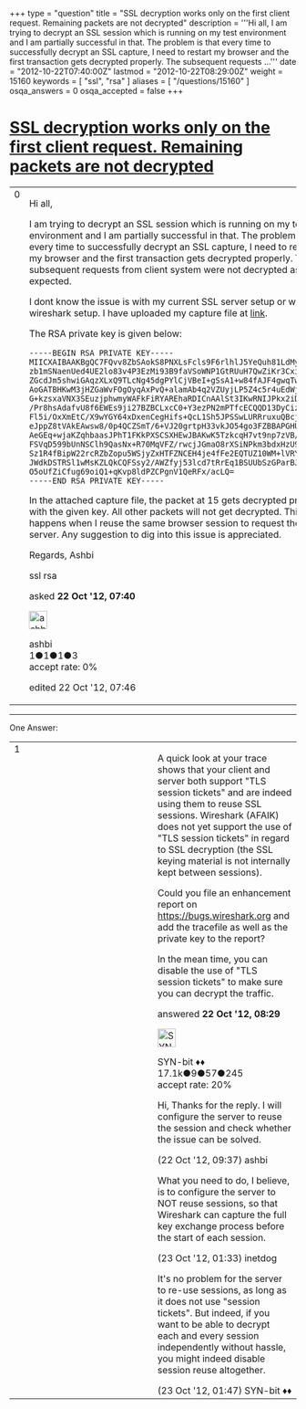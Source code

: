 +++
type = "question"
title = "SSL decryption works only on the first client request. Remaining packets are not decrypted"
description = '''Hi all, I am trying to decrypt an SSL session which is running on my test environment and I am partially successful in that. The problem is that every time to successfully decrypt an SSL capture, I need to restart my browser and the first transaction gets decrypted properly. The subsequent requests ...'''
date = "2012-10-22T07:40:00Z"
lastmod = "2012-10-22T08:29:00Z"
weight = 15160
keywords = [ "ssl", "rsa" ]
aliases = [ "/questions/15160" ]
osqa_answers = 0
osqa_accepted = false
+++

<div class="headNormal">

# [SSL decryption works only on the first client request. Remaining packets are not decrypted](/questions/15160/ssl-decryption-works-only-on-the-first-client-request-remaining-packets-are-not-decrypted)

</div>

<div id="main-body">

<div id="askform">

<table id="question-table" style="width:100%;"><colgroup><col style="width: 50%" /><col style="width: 50%" /></colgroup><tbody><tr class="odd"><td style="width: 30px; vertical-align: top"><div class="vote-buttons"><div id="post-15160-score" class="post-score" title="current number of votes">0</div><div id="favorite-count" class="favorite-count"></div></div></td><td><div id="item-right"><div class="question-body"><p>Hi all,</p><p>I am trying to decrypt an SSL session which is running on my test environment and I am partially successful in that. The problem is that every time to successfully decrypt an SSL capture, I need to restart my browser and the first transaction gets decrypted properly. The subsequent requests from client system were not decrypted as expected.</p><p>I dont know the issue is with my current SSL server setup or with the wireshark setup. I have uploaded my capture file at <a href="http://www.cloudshark.org/captures/a9718e5fdb28">link</a>.</p><p>The RSA private key is given below:</p><pre><code>-----BEGIN RSA PRIVATE KEY-----
MIICXAIBAAKBgQC7FQvv8ZbSAokS8PNXLsFcls9F6rlhlJ5YeQuh81LdMyx/9ui5
zb1mSNaenUed4UE2lo83v4P3EzMi93B9faVSoWNP1GtRUuH7QwZiKr3Cxihnuvcg
ZGcdJm5shwiGAqzXLxQ9TLcNg45dgPYlCjVBeI+gSsA1+w84fAJF4gwqTwIDAQAB
AoGATBHKwM3jHZGaWvFOgOyqAxPvQ+alamAb4q2VZUyjLP5Z4c5r4uEdWjHT0rrx
G+kzsxaVNX3SEuzjphwmyWAFkFiRYAREhaRDICnAAlSt3IKwRNIJPkx2iDTZeA6H
/Pr8hsAdafvU8f6EWEs9ji27BZBCLxcC0+Y3ezPN2mPTfcECQQD13DyCizH8SMv4
Fl5i/OxXmEtC/X9wYGY64xDxenCegHifs+QcL1Sh5JPSSwLURRruxuQBcj1fxyNg
eJppZ8tVAkEAwsw8/0p4QCZSmT/6+VJ20grtpH33vkJO54go3FZBBAPGHUkKog2z
AeGEq+wjaKZqhbaasJPhT1FKkPXSCSXHEwJBAKwK5TzkcqH7vt9np7zVB/1z0Jac
FSVqD599bUnNSClh9QasNx+R70MqVFZ/rwcjJGmaO8rXSiNPkm3bdxHzU9ECQDrj
Sz1R4fBipW22rcRZbZopu5WSjyZxHTFZNCEH4je4fFe2EQTUZ10WM+lVRY8JYAJ0
JWdkDSTRSl1wMsKZLQkCQFSsy2/AWZfyj53lcd7tRrEq1BSUUbSzGParBJ2x1ZOR
O5oUfZiCfug69oiQ1+qKvp8ldPZCPgnV1QeRFx/acLQ=
-----END RSA PRIVATE KEY-----</code></pre><p>In the attached capture file, the packet at 15 gets decrypted properly with the given key. All other packets will not get decrypted. This happens when I reuse the same browser session to request the server. Any suggestion to dig into this issue is appreciated.</p><p>Regards, Ashbi</p></div><div id="question-tags" class="tags-container tags">ssl rsa</div><div id="question-controls" class="post-controls"></div><div class="post-update-info-container"><div class="post-update-info post-update-info-user"><p>asked <strong>22 Oct '12, 07:40</strong></p><img src="https://secure.gravatar.com/avatar/0584b6c981d900eb4897be3243f08745?s=32&amp;d=identicon&amp;r=g" class="gravatar" width="32" height="32" alt="ashbi&#39;s gravatar image" /><p>ashbi<br />
<span class="score" title="1 reputation points">1</span><span title="1 badges"><span class="badge1">●</span><span class="badgecount">1</span></span><span title="1 badges"><span class="silver">●</span><span class="badgecount">1</span></span><span title="3 badges"><span class="bronze">●</span><span class="badgecount">3</span></span><br />
<span class="accept_rate" title="Rate of the user&#39;s accepted answers">accept rate:</span> <span title="ashbi has no accepted answers">0%</span></p></div><div class="post-update-info post-update-info-edited"><p>edited 22 Oct '12, 07:46</p></div></div><div id="comments-container-15160" class="comments-container"></div><div id="comment-tools-15160" class="comment-tools"></div><div class="clear"></div><div id="comment-15160-form-container" class="comment-form-container"></div><div class="clear"></div></div></td></tr></tbody></table>

------------------------------------------------------------------------

<div class="tabBar">

<span id="sort-top"></span>

<div class="headQuestions">

One Answer:

</div>

</div>

<span id="15166"></span>

<div id="answer-container-15166" class="answer">

<table style="width:100%;"><colgroup><col style="width: 50%" /><col style="width: 50%" /></colgroup><tbody><tr class="odd"><td style="width: 30px; vertical-align: top"><div class="vote-buttons"><div id="post-15166-score" class="post-score" title="current number of votes">1</div></div></td><td><div class="item-right"><div class="answer-body"><p>A quick look at your trace shows that your client and server both support "TLS session tickets" and are indeed using them to reuse SSL sessions. Wireshark (AFAIK) does not yet support the use of "TLS session tickets" in regard to SSL decryption (the SSL keying material is not internally kept between sessions).</p><p>Could you file an enhancement report on <a href="https://bugs.wireshark.org">https://bugs.wireshark.org</a> and add the tracefile as well as the private key to the report?</p><p>In the mean time, you can disable the use of "TLS session tickets" to make sure you can decrypt the traffic.</p></div><div class="answer-controls post-controls"></div><div class="post-update-info-container"><div class="post-update-info post-update-info-user"><p>answered <strong>22 Oct '12, 08:29</strong></p><img src="https://secure.gravatar.com/avatar/7901a94d8fdd1f9f47cda9a32fcfa177?s=32&amp;d=identicon&amp;r=g" class="gravatar" width="32" height="32" alt="SYN-bit&#39;s gravatar image" /><p>SYN-bit ♦♦<br />
<span class="score" title="17094 reputation points"><span>17.1k</span></span><span title="9 badges"><span class="badge1">●</span><span class="badgecount">9</span></span><span title="57 badges"><span class="silver">●</span><span class="badgecount">57</span></span><span title="245 badges"><span class="bronze">●</span><span class="badgecount">245</span></span><br />
<span class="accept_rate" title="Rate of the user&#39;s accepted answers">accept rate:</span> <span title="SYN-bit has 174 accepted answers">20%</span></p></div></div><div id="comments-container-15166" class="comments-container"><span id="15170"></span><div id="comment-15170" class="comment"><div id="post-15170-score" class="comment-score"></div><div class="comment-text"><p>Hi, Thanks for the reply. I will configure the server to reuse the session and check whether the issue can be solved.</p></div><div id="comment-15170-info" class="comment-info"><span class="comment-age">(22 Oct '12, 09:37)</span> ashbi</div></div><span id="15179"></span><div id="comment-15179" class="comment"><div id="post-15179-score" class="comment-score"></div><div class="comment-text"><p>What you need to do, I believe, is to configure the server to NOT reuse sessions, so that Wireshark can capture the full key exchange process before the start of each session.</p></div><div id="comment-15179-info" class="comment-info"><span class="comment-age">(23 Oct '12, 01:33)</span> inetdog</div></div><span id="15181"></span><div id="comment-15181" class="comment"><div id="post-15181-score" class="comment-score"></div><div class="comment-text"><p>It's no problem for the server to re-use sessions, as long as it does not use "session tickets". But indeed, if you want to be able to decrypt each and every session independently without hassle, you might indeed disable session reuse altogether.</p></div><div id="comment-15181-info" class="comment-info"><span class="comment-age">(23 Oct '12, 01:47)</span> SYN-bit ♦♦</div></div></div><div id="comment-tools-15166" class="comment-tools"></div><div class="clear"></div><div id="comment-15166-form-container" class="comment-form-container"></div><div class="clear"></div></div></td></tr></tbody></table>

</div>

<div class="paginator-container-left">

</div>

</div>

</div>


